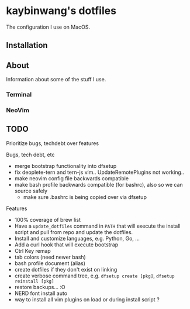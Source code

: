 # kaybinwang's dotfiles
The configuration I use on MacOS.

## Installation

## About
Information about some of the stuff I use.

### Terminal

### NeoVim

## TODO
Prioritize bugs, techdebt over features

Bugs, tech debt, etc
- merge bootstrap functionality into dfsetup
- fix deoplete-tern and tern-js vim.. UpdateRemotePlugins not working..
- make neovim config file backwards compatible
- make bash profile backwards compatible (for bashrc), also so we can source safely
  - make sure .bashrc is being copied over via dfsetup

Features
- 100% coverage of brew list
- Have a `update_dotfiles` command in `PATH` that will execute the install
  script and pull from repo and update the dotfiles.
- Install and customize languages, e.g. Python, Go, ...
- Add a curl hook that will execute bootstrap
- Ctrl Key remap
- tab colors (need newer bash)
- bash profile document (alias)
- create dotfiles if they don't exist on linking
- create verbose command tree, e.g. `dfsetup create [pkg]`, `dfsetup reinstall [pkg]`
- restore backups... :O
- NERD font install auto
- way to install all vim plugins on load or during install script ?
